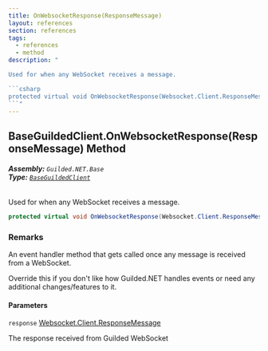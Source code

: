 ```yaml
---
title: OnWebsocketResponse(ResponseMessage)
layout: references
section: references
tags:
  - references
  - method
description: "

Used for when any WebSocket receives a message.

```csharp
protected virtual void OnWebsocketResponse(Websocket.Client.ResponseMessage response);
```"
---
```


## BaseGuildedClient.OnWebsocketResponse(ResponseMessage) Method
###### **Assembly:** `Guilded.NET.Base`<br/>**Type:** [`BaseGuildedClient`](BaseGuildedClient 'Guilded.NET.Base.BaseGuildedClient')

Used for when any WebSocket receives a message.

```csharp
protected virtual void OnWebsocketResponse(Websocket.Client.ResponseMessage response);
```

### Remarks
  
An event handler method that gets called once any message is received from a WebSocket.  
  
Override this if you don't like how Guilded.NET handles events or need any additional changes/features to it.
#### Parameters

<a name='Guilded.NET.Base.BaseGuildedClient.OnWebsocketResponse(Websocket.Client.ResponseMessage).response'></a>

`response` [Websocket.Client.ResponseMessage](https://docs.microsoft.com/en-us/dotnet/api/Websocket.Client.ResponseMessage 'Websocket.Client.ResponseMessage')

The response received from Guilded WebSocket